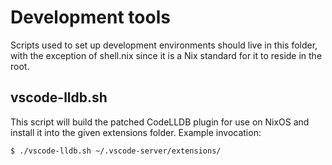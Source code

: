 # Development tools

Scripts used to set up development environments should live in this folder,
with the exception of shell.nix since it is a Nix standard for it to
reside in the root.

## vscode-lldb.sh

This script will build the patched CodeLLDB plugin for use on NixOS
and install it into the given extensions folder. Example invocation:

```bash
$ ./vscode-lldb.sh ~/.vscode-server/extensions/
```

